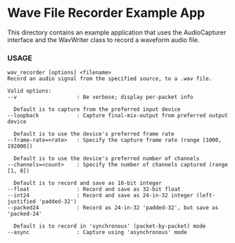 # Wave File Recorder Example App

This directory contains an example application that uses the AudioCapturer
interface and the WavWriter class to record a waveform audio file.

### USAGE
    wav_recorder [options] <filename>
    Record an audio signal from the specified source, to a .wav file.

    Valid options:
    --v                   : Be verbose; display per-packet info

      Default is to capture from the preferred input device
    --loopback            : Capture final-mix-output from preferred output device

      Default is to use the device's preferred frame rate
    --frame-rate=<rate>   : Specify the capture frame rate (range [1000, 192000])

      Default is to use the device's preferred number of channels
    --channels=<count>    : Specify the number of channels captured (range [1, 8])

      Default is to record and save as 16-bit integer
    --float               : Record and save as 32-bit float
    --int24               : Record and save as 24-in-32 integer (left-justified 'padded-32')
    --packed24            : Record as 24-in-32 'padded-32', but save as 'packed-24'

      Default is to record in 'synchronous' (packet-by-packet) mode
    --async               : Capture using 'asynchronous' mode
